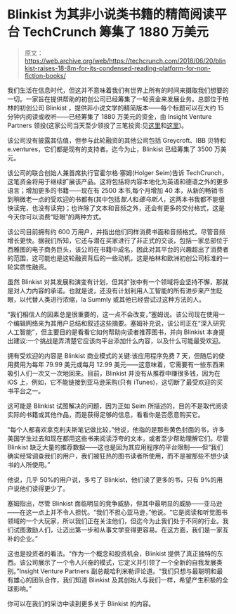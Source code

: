 # Blinkist 为其非小说类书籍的精简阅读平台 TechCrunch 筹集了 1880 万美元

> 原文：<https://web.archive.org/web/https://techcrunch.com/2018/06/20/blinkist-raises-18-8m-for-its-condensed-reading-platform-for-non-fiction-books/>

我们生活在信息时代，但这并不意味着我们有世界上所有的时间来摄取我们想要的一切。一家旨在提供帮助的初创公司已经筹集了一轮资金来发展业务。总部位于柏林的初创公司 Blinkist ，提供非小说文学的精简版本——每个标题可以在大约 15 分钟内阅读或收听——已经筹集了 1880 万美元的资金，由 Insight Venture Partners 领投(这家公司当天至少领投了三笔投资:见[这里](https://web.archive.org/web/20230218141706/https://techcrunch.com/2018/06/20/aaptiv-raises-22m-from-amazon-disney-and-more-for-its-netflix-for-fitness-now-valued-over-200m/)和[这里](https://web.archive.org/web/20230218141706/https://techcrunch.com/2018/06/20/meditation-app-calm-hits-a-250m-valuation-amid-an-explosion-of-interest-in-mindfulness-apps/))。

该公司没有披露其估值，但参与此轮融资的其他公司包括 Greycroft、IBB 贝特和 e.ventures，它们都是现有的支持者。迄今为止，Blinkist 已经筹集了 3500 万美元。

该公司的联合创始人兼首席执行官霍尔格·塞姆(Holger Seim)告诉 TechCrunch，这笔资金将用于继续扩展该产品。这将包括将内容本地化为英语和德语之外的更多语言；增加更多的书籍——现在有 2500 本书,每个月增加 40 本，从新的畅销书到稍微老一点的受欢迎的书都有(其中包括*智人*和*德乌斯人*，这两本书我都不能很快读完，也没有读完)；也许除了文本和音频之外，还会有更多的交付格式，这是今天你可以消费“眨眼”的两种方式。

该公司目前拥有约 600 万用户，并指出他们同样消费书面和音频格式，尽管音频增长更快。据我们所知，它还与潜在买家进行了非正式的交谈，包括一家总部位于西雅图的电子商务巨头，该公司在书籍中成名，因此对其平台的兴趣超出了消费者的范围，这可能也是这轮融资背后的一些动机，这是柏林和欧洲初创公司标准的一轮实质性融资。

虽然 Blinkist 对其发展和演变有计划，但其扩张中有一个领域将会坚持不懈，那就是对人力内容的承诺。也就是说，还没有计划利用人工智能的所有进步来产生眨眼，以代替人类进行浓缩，la Summly 或其他已经尝试过这种方法的人。

“我们相信人的因素总是很重要的，这一点不会改变，”塞姆说。该公司现在使用一个编辑网络来为其用户总结和叙述这些摘要。塞姆补充说，该公司正在“深入研究人工智能”，但主要目的是看看它如何帮助向读者推荐图书，并向 Blinkist 本身提出建议:一个挑战是弄清楚它应该向平台添加什么内容，以及什么可能最受欢迎。

拥有受欢迎的内容是 Blinkist 商业模式的关键:该应用程序免费 7 天，但随后的使用费用为每年 79.99 美元或每月 12.99 美元——这意味着，它需要有一些东西来吸引人们一次又一次地回来。目前，Blinkist 并没有从推荐中赚很多钱，因为在 iOS 上，例如，它不能链接到亚马逊采购(只有 iTunes)，这切断了最受欢迎的买书平台之一。

这可能是 Blinkist 试图解决的问题，因为正如 Seim 所描述的，目的不是取代阅读实际的书籍或其他作品，而是获得足够的信息，看看你是否愿意购买它。

“每个人都喜欢拿克利夫斯笔记做比较，”他说，他指的是那些黄色封面的书，许多美国学生过去和现在都用这些书来阅读浮夸的文本，或者至少帮助理解它们。尽管 Blinkist 缺乏大量的推荐数据——这也是因为其应用程序的平台限制——但“我们确实经常调查我们的用户，我们被狂热的图书读者所使用，而不是被那些不想少读书的人所使用。”

他说，几乎 50%的用户说，多亏了 Blinkist，他们读了更多的书，只有 9%的用户说他们读得更少了。

塞姆指出，尽管 Blinkist 面临明显的竞争威胁，但其中最明显的威胁——亚马逊——在这一点上并不令人担忧。“我们不担心亚马逊，”他说。“它是阅读和听觉图书领域的一个大玩家，所以我们正在关注他们，但迄今为止我们处于不同的行业。我们试图激励人们，让迈出第一步和从事文学变得更容易。在这方面，我们是一家互补的企业。”

这也是投资者的看法。“作为一个概念和投资机会，Blinkist 提供了真正独特的东西。该公司展示了一个令人兴奋的模式，它定义并引领了一个全新的自我发展类别。”Insight Venture Partners 副总裁哈利米勒评论道。“我们只想与最聪明和最有雄心的团队合作，我们知道 Blinkist 及其创始人与我们一样，希望产生积极的全球影响。”

你可以在我们的采访中读到更多关于 Blinkist 的内容。